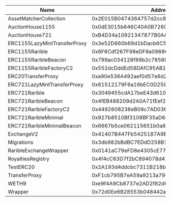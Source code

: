  Name | Address | Url 
 --- | --- | ---
 AssetMatcherCollection | 0x2E015B0474364757d2cc8e28897DCBCdEE07e340 | https://explorer.testnet.mantle.xyz/address/0x2E015B0474364757d2cc8e28897DCBCdEE07e340 
 AuctionHouse1155 | 0x0dE3015b646C40A0B72603A08558F74AB35084bA | https://explorer.testnet.mantle.xyz/address/0x0dE3015b646C40A0B72603A08558F74AB35084bA 
 AuctionHouse721 | 0xB4D34a10921347877B0AA7A9DB347871b20b19F5 | https://explorer.testnet.mantle.xyz/address/0xB4D34a10921347877B0AA7A9DB347871b20b19F5 
 ERC1155LazyMintTransferProxy | 0x3e52D660b69d1bDacb6C513cE085D924F5Cb9c77 | https://explorer.testnet.mantle.xyz/address/0x3e52D660b69d1bDacb6C513cE085D924F5Cb9c77 
 ERC1155Rarible | 0x6F6Cdf267F98eDF9a098864B91A114fD03623462 | https://explorer.testnet.mantle.xyz/address/0x6F6Cdf267F98eDF9a098864B91A114fD03623462 
 ERC1155RaribleBeacon | 0x799ac034128f89b2c785809087bc5C66c2EFEea4 | https://explorer.testnet.mantle.xyz/address/0x799ac034128f89b2c785809087bc5C66c2EFEea4 
 ERC1155RaribleFactoryC2 | 0x552dcDddEd58DAfC95AB1231A9a46E15c34E211A | https://explorer.testnet.mantle.xyz/address/0x552dcDddEd58DAfC95AB1231A9a46E15c34E211A 
 ERC20TransferProxy | 0xa90e536A492aef0d57e6d295FA17687c3ca93347 | https://explorer.testnet.mantle.xyz/address/0xa90e536A492aef0d57e6d295FA17687c3ca93347 
 ERC721LazyMintTransferProxy | 0x61512179F6a16bEC0D259d8010CC0485CE363868 | https://explorer.testnet.mantle.xyz/address/0x61512179F6a16bEC0D259d8010CC0485CE363868 
 ERC721Rarible | 0x3049455cdA17beE43d61090Ec344624aeda72Ed6 | https://explorer.testnet.mantle.xyz/address/0x3049455cdA17beE43d61090Ec344624aeda72Ed6 
 ERC721RaribleBeacon | 0x4fEB488209d2A0A71fEef28E5fA306F15b2D5FEa | https://explorer.testnet.mantle.xyz/address/0x4fEB488209d2A0A71fEef28E5fA306F15b2D5FEa 
 ERC721RaribleFactoryC2 | 0x4492608238eB09c7AD036e9C089538a7286B8985 | https://explorer.testnet.mantle.xyz/address/0x4492608238eB09c7AD036e9C089538a7286B8985 
 ERC721RaribleMinimal | 0x927b8510Bf3108BF35aD6d60316C2f8dAB1BCD9A | https://explorer.testnet.mantle.xyz/address/0x927b8510Bf3108BF35aD6d60316C2f8dAB1BCD9A 
 ERC721RaribleMinimalBeacon | 0x6667b5ce062115651b0a6f499ac3f24A2DdFCB72 | https://explorer.testnet.mantle.xyz/address/0x6667b5ce062115651b0a6f499ac3f24A2DdFCB72 
 ExchangeV2 | 0x41407B447Fb5425187A9BCA3a062644EF2410F8D | https://explorer.testnet.mantle.xyz/address/0x41407B447Fb5425187A9BCA3a062644EF2410F8D 
 Migrations | 0x3db982bBdBC7EDdD258B10Ed7AAE65C82Fdcc73c | https://explorer.testnet.mantle.xyz/address/0x3db982bBdBC7EDdD258B10Ed7AAE65C82Fdcc73c 
 RaribleExchangeWrapper | 0x0141aC79eFD8e4305cE7785B4483C54d5E968995 | https://explorer.testnet.mantle.xyz/address/0x0141aC79eFD8e4305cE7785B4483C54d5E968995 
 RoyaltiesRegistry | 0x4f4cC63D7f2bC894078d41f284453062842Afa46 | https://explorer.testnet.mantle.xyz/address/0x4f4cC63D7f2bC894078d41f284453062842Afa46 
 TestERC20 | 0x2A193d4ddcbc7311B218bA47e63603cc3DBC405F | https://explorer.testnet.mantle.xyz/address/0x2A193d4ddcbc7311B218bA47e63603cc3DBC405F 
 TransferProxy | 0xF1cb795B7eA59a9213a790f868104c11a14690Fa | https://explorer.testnet.mantle.xyz/address/0xF1cb795B7eA59a9213a790f868104c11a14690Fa 
 WETH9 | 0xe9f4A9Cb8737e2AD2f82d65d085Ef7faB3f6241D | https://explorer.testnet.mantle.xyz/address/0xe9f4A9Cb8737e2AD2f82d65d085Ef7faB3f6241D 
 Wrapper | 0x72d0Ee6B28553b048442a9c8DAD6eA33806e9357 | https://explorer.testnet.mantle.xyz/address/0x72d0Ee6B28553b048442a9c8DAD6eA33806e9357 
